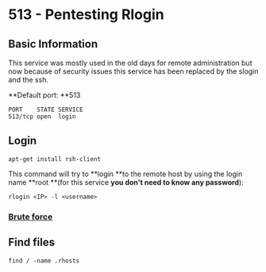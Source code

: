 # 513 - Pentesting Rlogin

## Basic Information

This service was mostly used in the old days for remote administration but now because of security issues this service has been replaced by the slogin and the ssh.

**Default port: **513

```
PORT    STATE SERVICE
513/tcp open  login
```

## **Login**

```
apt-get install rsh-client
```

This command will try to **login **to the remote host by using the login name **root **(for this service **you don't need to know any password**):

```
rlogin <IP> -l <username>
```

### [Brute force](../brute-force.md#rlogin)

## Find files

```
find / -name .rhosts
```
